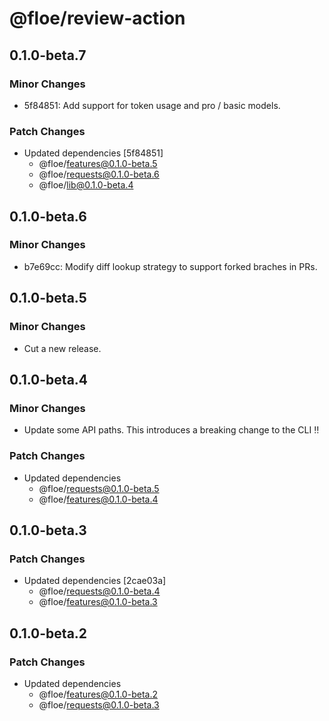 # @floe/review-action

## 0.1.0-beta.7

### Minor Changes

- 5f84851: Add support for token usage and pro / basic models.

### Patch Changes

- Updated dependencies [5f84851]
  - @floe/features@0.1.0-beta.5
  - @floe/requests@0.1.0-beta.6
  - @floe/lib@0.1.0-beta.4

## 0.1.0-beta.6

### Minor Changes

- b7e69cc: Modify diff lookup strategy to support forked braches in PRs.

## 0.1.0-beta.5

### Minor Changes

- Cut a new release.

## 0.1.0-beta.4

### Minor Changes

- Update some API paths. This introduces a breaking change to the CLI ‼️

### Patch Changes

- Updated dependencies
  - @floe/requests@0.1.0-beta.5
  - @floe/features@0.1.0-beta.4

## 0.1.0-beta.3

### Patch Changes

- Updated dependencies [2cae03a]
  - @floe/requests@0.1.0-beta.4
  - @floe/features@0.1.0-beta.3

## 0.1.0-beta.2

### Patch Changes

- Updated dependencies
  - @floe/features@0.1.0-beta.2
  - @floe/requests@0.1.0-beta.3
